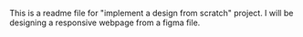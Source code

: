 This is a readme file for "implement a design from scratch" project. I will be designing a responsive webpage from a figma file.
